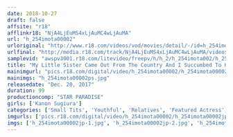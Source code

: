 ```yaml
---
date: 2018-10-27
draft: false
affsite: "r18"
afflinkr18: "NjA4LjEuMS4xLjAuMC4wLjAuMA"
url: "h_254imota00002"
urloriginal: "http://www.r18.com/videos/vod/movies/detail/-/id=h_254imota00002"
urlfinal: "http://media.r18.com/track/NjA4LjEuMS4xLjAuMC4wLjAuMA/videos/vod/movies/detail/-/id=h_254imota00002"
samplevid: "awspv3001.r18.com/litevideo/freepv/h/h_2/h_254imota002/h_254imota002_dmb_w.mp4"
title: "My Little Sister Came Out From The Country And I Succumbed To Her Sexy Lures Of Temptation For Creampie Sex Kanon Sugiura"
mainimgurl: "pics.r18.com/digital/video/h_254imota00002/h_254imota00002ps.jpg"
mainimgs: "h_254imota00002ps.jpg"
releasedate: "Dec. 20, 2017"
duration: 99
productioncomp: "STAR PARADISE"
girls: ['Kanon Sugiura']
categories: ['Small Tits', 'Youthful', 'Relatives', 'Featured Actress', 'Sister', 'Hi-Def']
imgurls: ['pics.r18.com/digital/video/h_254imota00002/h_254imota00002jp-1.jpg', 'pics.r18.com/digital/video/h_254imota00002/h_254imota00002jp-2.jpg', 'pics.r18.com/digital/video/h_254imota00002/h_254imota00002jp-3.jpg', 'pics.r18.com/digital/video/h_254imota00002/h_254imota00002jp-4.jpg', 'pics.r18.com/digital/video/h_254imota00002/h_254imota00002jp-5.jpg', 'pics.r18.com/digital/video/h_254imota00002/h_254imota00002jp-6.jpg', 'pics.r18.com/digital/video/h_254imota00002/h_254imota00002jp-7.jpg', 'pics.r18.com/digital/video/h_254imota00002/h_254imota00002jp-8.jpg', 'pics.r18.com/digital/video/h_254imota00002/h_254imota00002jp-9.jpg', 'pics.r18.com/digital/video/h_254imota00002/h_254imota00002jp-10.jpg', 'pics.r18.com/digital/video/h_254imota00002/h_254imota00002jp-11.jpg', 'pics.r18.com/digital/video/h_254imota00002/h_254imota00002jp-12.jpg', 'pics.r18.com/digital/video/h_254imota00002/h_254imota00002jp-13.jpg', 'pics.r18.com/digital/video/h_254imota00002/h_254imota00002jp-14.jpg', 'pics.r18.com/digital/video/h_254imota00002/h_254imota00002jp-15.jpg', 'pics.r18.com/digital/video/h_254imota00002/h_254imota00002jp-16.jpg', 'pics.r18.com/digital/video/h_254imota00002/h_254imota00002jp-17.jpg', 'pics.r18.com/digital/video/h_254imota00002/h_254imota00002jp-18.jpg', 'pics.r18.com/digital/video/h_254imota00002/h_254imota00002jp-19.jpg', 'pics.r18.com/digital/video/h_254imota00002/h_254imota00002jp-20.jpg']
imgs: ['h_254imota00002jp-1.jpg', 'h_254imota00002jp-2.jpg', 'h_254imota00002jp-3.jpg', 'h_254imota00002jp-4.jpg', 'h_254imota00002jp-5.jpg', 'h_254imota00002jp-6.jpg', 'h_254imota00002jp-7.jpg', 'h_254imota00002jp-8.jpg', 'h_254imota00002jp-9.jpg', 'h_254imota00002jp-10.jpg', 'h_254imota00002jp-11.jpg', 'h_254imota00002jp-12.jpg', 'h_254imota00002jp-13.jpg', 'h_254imota00002jp-14.jpg', 'h_254imota00002jp-15.jpg', 'h_254imota00002jp-16.jpg', 'h_254imota00002jp-17.jpg', 'h_254imota00002jp-18.jpg', 'h_254imota00002jp-19.jpg', 'h_254imota00002jp-20.jpg']
---
```

